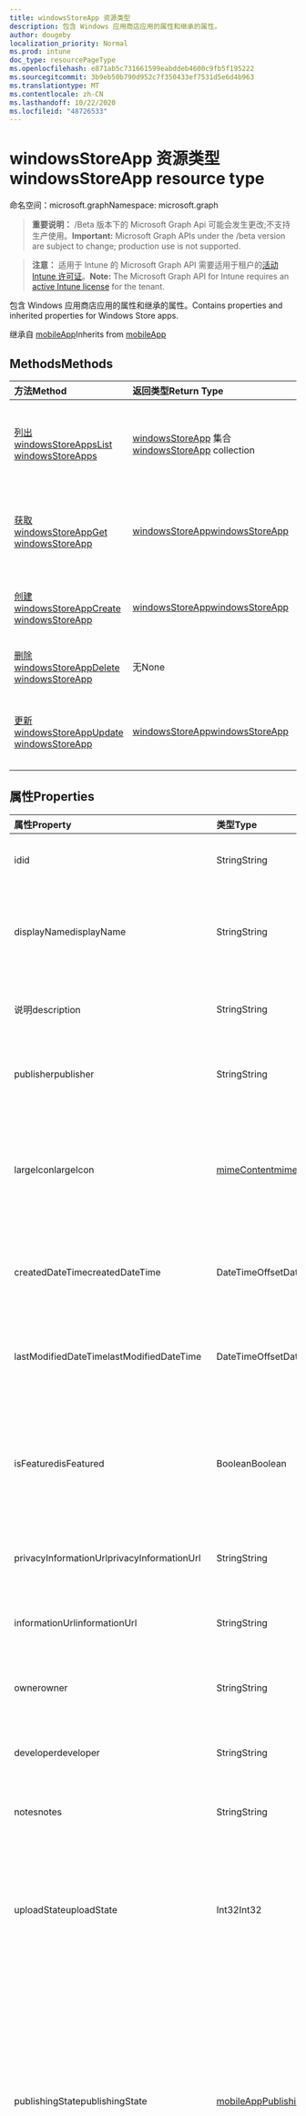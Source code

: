 ```yaml
---
title: windowsStoreApp 资源类型
description: 包含 Windows 应用商店应用的属性和继承的属性。
author: dougeby
localization_priority: Normal
ms.prod: intune
doc_type: resourcePageType
ms.openlocfilehash: e871ab5c731661599eabddeb4600c9fb5f195222
ms.sourcegitcommit: 3b9eb50b790d952c7f350433ef7531d5e6d4b963
ms.translationtype: MT
ms.contentlocale: zh-CN
ms.lasthandoff: 10/22/2020
ms.locfileid: "48726533"
---
```

# <a name="windowsstoreapp-resource-type"></a><span data-ttu-id="849d0-103">windowsStoreApp 资源类型</span><span class="sxs-lookup"><span data-stu-id="849d0-103">windowsStoreApp resource type</span></span>

<span data-ttu-id="849d0-104">命名空间：microsoft.graph</span><span class="sxs-lookup"><span data-stu-id="849d0-104">Namespace: microsoft.graph</span></span>

> <span data-ttu-id="849d0-105">**重要说明：** /Beta 版本下的 Microsoft Graph Api 可能会发生更改;不支持生产使用。</span><span class="sxs-lookup"><span data-stu-id="849d0-105">**Important:** Microsoft Graph APIs under the /beta version are subject to change; production use is not supported.</span></span>

> <span data-ttu-id="849d0-106">**注意：** 适用于 Intune 的 Microsoft Graph API 需要适用于租户的[活动 Intune 许可证](https://go.microsoft.com/fwlink/?linkid=839381)。</span><span class="sxs-lookup"><span data-stu-id="849d0-106">**Note:** The Microsoft Graph API for Intune requires an [active Intune license](https://go.microsoft.com/fwlink/?linkid=839381) for the tenant.</span></span>

<span data-ttu-id="849d0-107">包含 Windows 应用商店应用的属性和继承的属性。</span><span class="sxs-lookup"><span data-stu-id="849d0-107">Contains properties and inherited properties for Windows Store apps.</span></span>


<span data-ttu-id="849d0-108">继承自 [mobileApp](../resources/intune-shared-mobileapp.md)</span><span class="sxs-lookup"><span data-stu-id="849d0-108">Inherits from [mobileApp](../resources/intune-shared-mobileapp.md)</span></span>

## <a name="methods"></a><span data-ttu-id="849d0-109">Methods</span><span class="sxs-lookup"><span data-stu-id="849d0-109">Methods</span></span>
|<span data-ttu-id="849d0-110">方法</span><span class="sxs-lookup"><span data-stu-id="849d0-110">Method</span></span>|<span data-ttu-id="849d0-111">返回类型</span><span class="sxs-lookup"><span data-stu-id="849d0-111">Return Type</span></span>|<span data-ttu-id="849d0-112">说明</span><span class="sxs-lookup"><span data-stu-id="849d0-112">Description</span></span>|
|:---|:---|:---|
|[<span data-ttu-id="849d0-113">列出 windowsStoreApps</span><span class="sxs-lookup"><span data-stu-id="849d0-113">List windowsStoreApps</span></span>](../api/intune-apps-windowsstoreapp-list.md)|<span data-ttu-id="849d0-114">[windowsStoreApp](../resources/intune-apps-windowsstoreapp.md) 集合</span><span class="sxs-lookup"><span data-stu-id="849d0-114">[windowsStoreApp](../resources/intune-apps-windowsstoreapp.md) collection</span></span>|<span data-ttu-id="849d0-115">列出 [windowsStoreApp](../resources/intune-apps-windowsstoreapp.md) 对象的属性和关系。</span><span class="sxs-lookup"><span data-stu-id="849d0-115">List properties and relationships of the [windowsStoreApp](../resources/intune-apps-windowsstoreapp.md) objects.</span></span>|
|[<span data-ttu-id="849d0-116">获取 windowsStoreApp</span><span class="sxs-lookup"><span data-stu-id="849d0-116">Get windowsStoreApp</span></span>](../api/intune-apps-windowsstoreapp-get.md)|[<span data-ttu-id="849d0-117">windowsStoreApp</span><span class="sxs-lookup"><span data-stu-id="849d0-117">windowsStoreApp</span></span>](../resources/intune-apps-windowsstoreapp.md)|<span data-ttu-id="849d0-118">读取 [windowsStoreApp](../resources/intune-apps-windowsstoreapp.md) 对象的属性和关系。</span><span class="sxs-lookup"><span data-stu-id="849d0-118">Read properties and relationships of the [windowsStoreApp](../resources/intune-apps-windowsstoreapp.md) object.</span></span>|
|[<span data-ttu-id="849d0-119">创建 windowsStoreApp</span><span class="sxs-lookup"><span data-stu-id="849d0-119">Create windowsStoreApp</span></span>](../api/intune-apps-windowsstoreapp-create.md)|[<span data-ttu-id="849d0-120">windowsStoreApp</span><span class="sxs-lookup"><span data-stu-id="849d0-120">windowsStoreApp</span></span>](../resources/intune-apps-windowsstoreapp.md)|<span data-ttu-id="849d0-121">创建新的 [windowsStoreApp](../resources/intune-apps-windowsstoreapp.md) 对象。</span><span class="sxs-lookup"><span data-stu-id="849d0-121">Create a new [windowsStoreApp](../resources/intune-apps-windowsstoreapp.md) object.</span></span>|
|[<span data-ttu-id="849d0-122">删除 windowsStoreApp</span><span class="sxs-lookup"><span data-stu-id="849d0-122">Delete windowsStoreApp</span></span>](../api/intune-apps-windowsstoreapp-delete.md)|<span data-ttu-id="849d0-123">无</span><span class="sxs-lookup"><span data-stu-id="849d0-123">None</span></span>|<span data-ttu-id="849d0-124">删除 [windowsStoreApp](../resources/intune-apps-windowsstoreapp.md)。</span><span class="sxs-lookup"><span data-stu-id="849d0-124">Deletes a [windowsStoreApp](../resources/intune-apps-windowsstoreapp.md).</span></span>|
|[<span data-ttu-id="849d0-125">更新 windowsStoreApp</span><span class="sxs-lookup"><span data-stu-id="849d0-125">Update windowsStoreApp</span></span>](../api/intune-apps-windowsstoreapp-update.md)|[<span data-ttu-id="849d0-126">windowsStoreApp</span><span class="sxs-lookup"><span data-stu-id="849d0-126">windowsStoreApp</span></span>](../resources/intune-apps-windowsstoreapp.md)|<span data-ttu-id="849d0-127">更新 [windowsStoreApp](../resources/intune-apps-windowsstoreapp.md) 对象的属性。</span><span class="sxs-lookup"><span data-stu-id="849d0-127">Update the properties of a [windowsStoreApp](../resources/intune-apps-windowsstoreapp.md) object.</span></span>|

## <a name="properties"></a><span data-ttu-id="849d0-128">属性</span><span class="sxs-lookup"><span data-stu-id="849d0-128">Properties</span></span>
|<span data-ttu-id="849d0-129">属性</span><span class="sxs-lookup"><span data-stu-id="849d0-129">Property</span></span>|<span data-ttu-id="849d0-130">类型</span><span class="sxs-lookup"><span data-stu-id="849d0-130">Type</span></span>|<span data-ttu-id="849d0-131">说明</span><span class="sxs-lookup"><span data-stu-id="849d0-131">Description</span></span>|
|:---|:---|:---|
|<span data-ttu-id="849d0-132">id</span><span class="sxs-lookup"><span data-stu-id="849d0-132">id</span></span>|<span data-ttu-id="849d0-133">String</span><span class="sxs-lookup"><span data-stu-id="849d0-133">String</span></span>|<span data-ttu-id="849d0-134">实体的键。</span><span class="sxs-lookup"><span data-stu-id="849d0-134">Key of the entity.</span></span> <span data-ttu-id="849d0-135">继承自 [mobileApp](../resources/intune-shared-mobileapp.md)</span><span class="sxs-lookup"><span data-stu-id="849d0-135">Inherited from [mobileApp](../resources/intune-shared-mobileapp.md)</span></span>|
|<span data-ttu-id="849d0-136">displayName</span><span class="sxs-lookup"><span data-stu-id="849d0-136">displayName</span></span>|<span data-ttu-id="849d0-137">String</span><span class="sxs-lookup"><span data-stu-id="849d0-137">String</span></span>|<span data-ttu-id="849d0-138">管理员提供或导入的应用标题。</span><span class="sxs-lookup"><span data-stu-id="849d0-138">The admin provided or imported title of the app.</span></span> <span data-ttu-id="849d0-139">继承自 [mobileApp](../resources/intune-shared-mobileapp.md)</span><span class="sxs-lookup"><span data-stu-id="849d0-139">Inherited from [mobileApp](../resources/intune-shared-mobileapp.md)</span></span>|
|<span data-ttu-id="849d0-140">说明</span><span class="sxs-lookup"><span data-stu-id="849d0-140">description</span></span>|<span data-ttu-id="849d0-141">String</span><span class="sxs-lookup"><span data-stu-id="849d0-141">String</span></span>|<span data-ttu-id="849d0-142">应用的说明。</span><span class="sxs-lookup"><span data-stu-id="849d0-142">The description of the app.</span></span> <span data-ttu-id="849d0-143">继承自 [mobileApp](../resources/intune-shared-mobileapp.md)</span><span class="sxs-lookup"><span data-stu-id="849d0-143">Inherited from [mobileApp](../resources/intune-shared-mobileapp.md)</span></span>|
|<span data-ttu-id="849d0-144">publisher</span><span class="sxs-lookup"><span data-stu-id="849d0-144">publisher</span></span>|<span data-ttu-id="849d0-145">String</span><span class="sxs-lookup"><span data-stu-id="849d0-145">String</span></span>|<span data-ttu-id="849d0-146">应用的发布者。</span><span class="sxs-lookup"><span data-stu-id="849d0-146">The publisher of the app.</span></span> <span data-ttu-id="849d0-147">继承自 [mobileApp](../resources/intune-shared-mobileapp.md)</span><span class="sxs-lookup"><span data-stu-id="849d0-147">Inherited from [mobileApp](../resources/intune-shared-mobileapp.md)</span></span>|
|<span data-ttu-id="849d0-148">largeIcon</span><span class="sxs-lookup"><span data-stu-id="849d0-148">largeIcon</span></span>|[<span data-ttu-id="849d0-149">mimeContent</span><span class="sxs-lookup"><span data-stu-id="849d0-149">mimeContent</span></span>](../resources/intune-shared-mimecontent.md)|<span data-ttu-id="849d0-150">要显示在应用详细信息中并用于图标上传的大图标。</span><span class="sxs-lookup"><span data-stu-id="849d0-150">The large icon, to be displayed in the app details and used for upload of the icon.</span></span> <span data-ttu-id="849d0-151">继承自 [mobileApp](../resources/intune-shared-mobileapp.md)</span><span class="sxs-lookup"><span data-stu-id="849d0-151">Inherited from [mobileApp](../resources/intune-shared-mobileapp.md)</span></span>|
|<span data-ttu-id="849d0-152">createdDateTime</span><span class="sxs-lookup"><span data-stu-id="849d0-152">createdDateTime</span></span>|<span data-ttu-id="849d0-153">DateTimeOffset</span><span class="sxs-lookup"><span data-stu-id="849d0-153">DateTimeOffset</span></span>|<span data-ttu-id="849d0-154">创建应用的日期和时间。</span><span class="sxs-lookup"><span data-stu-id="849d0-154">The date and time the app was created.</span></span> <span data-ttu-id="849d0-155">继承自 [mobileApp](../resources/intune-shared-mobileapp.md)</span><span class="sxs-lookup"><span data-stu-id="849d0-155">Inherited from [mobileApp](../resources/intune-shared-mobileapp.md)</span></span>|
|<span data-ttu-id="849d0-156">lastModifiedDateTime</span><span class="sxs-lookup"><span data-stu-id="849d0-156">lastModifiedDateTime</span></span>|<span data-ttu-id="849d0-157">DateTimeOffset</span><span class="sxs-lookup"><span data-stu-id="849d0-157">DateTimeOffset</span></span>|<span data-ttu-id="849d0-158">上次修改应用的日期和时间。</span><span class="sxs-lookup"><span data-stu-id="849d0-158">The date and time the app was last modified.</span></span> <span data-ttu-id="849d0-159">继承自 [mobileApp](../resources/intune-shared-mobileapp.md)</span><span class="sxs-lookup"><span data-stu-id="849d0-159">Inherited from [mobileApp](../resources/intune-shared-mobileapp.md)</span></span>|
|<span data-ttu-id="849d0-160">isFeatured</span><span class="sxs-lookup"><span data-stu-id="849d0-160">isFeatured</span></span>|<span data-ttu-id="849d0-161">Boolean</span><span class="sxs-lookup"><span data-stu-id="849d0-161">Boolean</span></span>|<span data-ttu-id="849d0-162">指示应用是否被管理员标记为特色的值。继承自 [mobileApp](../resources/intune-shared-mobileapp.md)</span><span class="sxs-lookup"><span data-stu-id="849d0-162">The value indicating whether the app is marked as featured by the admin. Inherited from [mobileApp](../resources/intune-shared-mobileapp.md)</span></span>|
|<span data-ttu-id="849d0-163">privacyInformationUrl</span><span class="sxs-lookup"><span data-stu-id="849d0-163">privacyInformationUrl</span></span>|<span data-ttu-id="849d0-164">String</span><span class="sxs-lookup"><span data-stu-id="849d0-164">String</span></span>|<span data-ttu-id="849d0-165">隐私声明 URL。</span><span class="sxs-lookup"><span data-stu-id="849d0-165">The privacy statement Url.</span></span> <span data-ttu-id="849d0-166">继承自 [mobileApp](../resources/intune-shared-mobileapp.md)</span><span class="sxs-lookup"><span data-stu-id="849d0-166">Inherited from [mobileApp](../resources/intune-shared-mobileapp.md)</span></span>|
|<span data-ttu-id="849d0-167">informationUrl</span><span class="sxs-lookup"><span data-stu-id="849d0-167">informationUrl</span></span>|<span data-ttu-id="849d0-168">String</span><span class="sxs-lookup"><span data-stu-id="849d0-168">String</span></span>|<span data-ttu-id="849d0-169">详细信息 URL。</span><span class="sxs-lookup"><span data-stu-id="849d0-169">The more information Url.</span></span> <span data-ttu-id="849d0-170">继承自 [mobileApp](../resources/intune-shared-mobileapp.md)</span><span class="sxs-lookup"><span data-stu-id="849d0-170">Inherited from [mobileApp](../resources/intune-shared-mobileapp.md)</span></span>|
|<span data-ttu-id="849d0-171">owner</span><span class="sxs-lookup"><span data-stu-id="849d0-171">owner</span></span>|<span data-ttu-id="849d0-172">String</span><span class="sxs-lookup"><span data-stu-id="849d0-172">String</span></span>|<span data-ttu-id="849d0-173">应用的所有者。</span><span class="sxs-lookup"><span data-stu-id="849d0-173">The owner of the app.</span></span> <span data-ttu-id="849d0-174">继承自 [mobileApp](../resources/intune-shared-mobileapp.md)</span><span class="sxs-lookup"><span data-stu-id="849d0-174">Inherited from [mobileApp](../resources/intune-shared-mobileapp.md)</span></span>|
|<span data-ttu-id="849d0-175">developer</span><span class="sxs-lookup"><span data-stu-id="849d0-175">developer</span></span>|<span data-ttu-id="849d0-176">String</span><span class="sxs-lookup"><span data-stu-id="849d0-176">String</span></span>|<span data-ttu-id="849d0-177">应用的开发者。</span><span class="sxs-lookup"><span data-stu-id="849d0-177">The developer of the app.</span></span> <span data-ttu-id="849d0-178">继承自 [mobileApp](../resources/intune-shared-mobileapp.md)</span><span class="sxs-lookup"><span data-stu-id="849d0-178">Inherited from [mobileApp](../resources/intune-shared-mobileapp.md)</span></span>|
|<span data-ttu-id="849d0-179">notes</span><span class="sxs-lookup"><span data-stu-id="849d0-179">notes</span></span>|<span data-ttu-id="849d0-180">String</span><span class="sxs-lookup"><span data-stu-id="849d0-180">String</span></span>|<span data-ttu-id="849d0-181">应用的备注。</span><span class="sxs-lookup"><span data-stu-id="849d0-181">Notes for the app.</span></span> <span data-ttu-id="849d0-182">继承自 [mobileApp](../resources/intune-shared-mobileapp.md)</span><span class="sxs-lookup"><span data-stu-id="849d0-182">Inherited from [mobileApp](../resources/intune-shared-mobileapp.md)</span></span>|
|<span data-ttu-id="849d0-183">uploadState</span><span class="sxs-lookup"><span data-stu-id="849d0-183">uploadState</span></span>|<span data-ttu-id="849d0-184">Int32</span><span class="sxs-lookup"><span data-stu-id="849d0-184">Int32</span></span>|<span data-ttu-id="849d0-185">上载状态。</span><span class="sxs-lookup"><span data-stu-id="849d0-185">The upload state.</span></span> <span data-ttu-id="849d0-186">可能的值包括： 0- `Not Ready` 、1- `Ready` 、2- `Processing` 。</span><span class="sxs-lookup"><span data-stu-id="849d0-186">Possible values are: 0 - `Not Ready`, 1 - `Ready`, 2 - `Processing`.</span></span> <span data-ttu-id="849d0-187">继承自 [mobileApp](../resources/intune-shared-mobileapp.md)</span><span class="sxs-lookup"><span data-stu-id="849d0-187">Inherited from [mobileApp](../resources/intune-shared-mobileapp.md)</span></span>|
|<span data-ttu-id="849d0-188">publishingState</span><span class="sxs-lookup"><span data-stu-id="849d0-188">publishingState</span></span>|[<span data-ttu-id="849d0-189">mobileAppPublishingState</span><span class="sxs-lookup"><span data-stu-id="849d0-189">mobileAppPublishingState</span></span>](../resources/intune-apps-mobileapppublishingstate.md)|<span data-ttu-id="849d0-190">应用的发布状态。</span><span class="sxs-lookup"><span data-stu-id="849d0-190">The publishing state for the app.</span></span> <span data-ttu-id="849d0-191">除非应用已发布，否则无法分配应用。</span><span class="sxs-lookup"><span data-stu-id="849d0-191">The app cannot be assigned unless the app is published.</span></span> <span data-ttu-id="849d0-192">继承自 [mobileApp](../resources/intune-shared-mobileapp.md)。</span><span class="sxs-lookup"><span data-stu-id="849d0-192">Inherited from [mobileApp](../resources/intune-shared-mobileapp.md).</span></span> <span data-ttu-id="849d0-193">可取值为：`notPublished`、`processing`、`published`。</span><span class="sxs-lookup"><span data-stu-id="849d0-193">Possible values are: `notPublished`, `processing`, `published`.</span></span>|
|<span data-ttu-id="849d0-194">isAssigned</span><span class="sxs-lookup"><span data-stu-id="849d0-194">isAssigned</span></span>|<span data-ttu-id="849d0-195">Boolean</span><span class="sxs-lookup"><span data-stu-id="849d0-195">Boolean</span></span>|<span data-ttu-id="849d0-196">指示是否至少向一个组分配了应用程序的值。</span><span class="sxs-lookup"><span data-stu-id="849d0-196">The value indicating whether the app is assigned to at least one group.</span></span> <span data-ttu-id="849d0-197">继承自 [mobileApp](../resources/intune-shared-mobileapp.md)</span><span class="sxs-lookup"><span data-stu-id="849d0-197">Inherited from [mobileApp](../resources/intune-shared-mobileapp.md)</span></span>|
|<span data-ttu-id="849d0-198">roleScopeTagIds</span><span class="sxs-lookup"><span data-stu-id="849d0-198">roleScopeTagIds</span></span>|<span data-ttu-id="849d0-199">String collection</span><span class="sxs-lookup"><span data-stu-id="849d0-199">String collection</span></span>|<span data-ttu-id="849d0-200">此移动应用的作用域标记 id 列表。</span><span class="sxs-lookup"><span data-stu-id="849d0-200">List of scope tag ids for this mobile app.</span></span> <span data-ttu-id="849d0-201">继承自 [mobileApp](../resources/intune-shared-mobileapp.md)</span><span class="sxs-lookup"><span data-stu-id="849d0-201">Inherited from [mobileApp](../resources/intune-shared-mobileapp.md)</span></span>|
|<span data-ttu-id="849d0-202">dependentAppCount</span><span class="sxs-lookup"><span data-stu-id="849d0-202">dependentAppCount</span></span>|<span data-ttu-id="849d0-203">Int32</span><span class="sxs-lookup"><span data-stu-id="849d0-203">Int32</span></span>|<span data-ttu-id="849d0-204">子应用程序的依赖项总数。</span><span class="sxs-lookup"><span data-stu-id="849d0-204">The total number of dependencies the child app has.</span></span> <span data-ttu-id="849d0-205">继承自 [mobileApp](../resources/intune-shared-mobileapp.md)</span><span class="sxs-lookup"><span data-stu-id="849d0-205">Inherited from [mobileApp](../resources/intune-shared-mobileapp.md)</span></span>|
|<span data-ttu-id="849d0-206">supersedingAppCount</span><span class="sxs-lookup"><span data-stu-id="849d0-206">supersedingAppCount</span></span>|<span data-ttu-id="849d0-207">Int32</span><span class="sxs-lookup"><span data-stu-id="849d0-207">Int32</span></span>|<span data-ttu-id="849d0-208">此应用程序直接或间接取代的应用程序总数量。</span><span class="sxs-lookup"><span data-stu-id="849d0-208">The total number of apps this app directly or indirectly supersedes.</span></span> <span data-ttu-id="849d0-209">继承自 [mobileApp](../resources/intune-shared-mobileapp.md)</span><span class="sxs-lookup"><span data-stu-id="849d0-209">Inherited from [mobileApp](../resources/intune-shared-mobileapp.md)</span></span>|
|<span data-ttu-id="849d0-210">supersededAppCount</span><span class="sxs-lookup"><span data-stu-id="849d0-210">supersededAppCount</span></span>|<span data-ttu-id="849d0-211">Int32</span><span class="sxs-lookup"><span data-stu-id="849d0-211">Int32</span></span>|<span data-ttu-id="849d0-212">此应用程序直接或间接取代的应用程序总数量。</span><span class="sxs-lookup"><span data-stu-id="849d0-212">The total number of apps this app is directly or indirectly superseded by.</span></span> <span data-ttu-id="849d0-213">继承自 [mobileApp](../resources/intune-shared-mobileapp.md)</span><span class="sxs-lookup"><span data-stu-id="849d0-213">Inherited from [mobileApp](../resources/intune-shared-mobileapp.md)</span></span>|
|<span data-ttu-id="849d0-214">appStoreUrl</span><span class="sxs-lookup"><span data-stu-id="849d0-214">appStoreUrl</span></span>|<span data-ttu-id="849d0-215">String</span><span class="sxs-lookup"><span data-stu-id="849d0-215">String</span></span>|<span data-ttu-id="849d0-216">Windows 应用商店 URL。</span><span class="sxs-lookup"><span data-stu-id="849d0-216">The Windows app store URL.</span></span>|

## <a name="relationships"></a><span data-ttu-id="849d0-217">关系</span><span class="sxs-lookup"><span data-stu-id="849d0-217">Relationships</span></span>
|<span data-ttu-id="849d0-218">关系</span><span class="sxs-lookup"><span data-stu-id="849d0-218">Relationship</span></span>|<span data-ttu-id="849d0-219">类型</span><span class="sxs-lookup"><span data-stu-id="849d0-219">Type</span></span>|<span data-ttu-id="849d0-220">说明</span><span class="sxs-lookup"><span data-stu-id="849d0-220">Description</span></span>|
|:---|:---|:---|
|<span data-ttu-id="849d0-221">categories</span><span class="sxs-lookup"><span data-stu-id="849d0-221">categories</span></span>|<span data-ttu-id="849d0-222">[mobileAppCategory](../resources/intune-apps-mobileappcategory.md) 集合</span><span class="sxs-lookup"><span data-stu-id="849d0-222">[mobileAppCategory](../resources/intune-apps-mobileappcategory.md) collection</span></span>|<span data-ttu-id="849d0-223">此应用的类别列表。</span><span class="sxs-lookup"><span data-stu-id="849d0-223">The list of categories for this app.</span></span> <span data-ttu-id="849d0-224">继承自 [mobileApp](../resources/intune-shared-mobileapp.md)</span><span class="sxs-lookup"><span data-stu-id="849d0-224">Inherited from [mobileApp](../resources/intune-shared-mobileapp.md)</span></span>|
|<span data-ttu-id="849d0-225">assignments</span><span class="sxs-lookup"><span data-stu-id="849d0-225">assignments</span></span>|<span data-ttu-id="849d0-226">[mobileAppAssignment](../resources/intune-apps-mobileappassignment.md) 集合</span><span class="sxs-lookup"><span data-stu-id="849d0-226">[mobileAppAssignment](../resources/intune-apps-mobileappassignment.md) collection</span></span>|<span data-ttu-id="849d0-227">此移动应用的组分配的列表。</span><span class="sxs-lookup"><span data-stu-id="849d0-227">The list of group assignments for this mobile app.</span></span> <span data-ttu-id="849d0-228">继承自 [mobileApp](../resources/intune-shared-mobileapp.md)</span><span class="sxs-lookup"><span data-stu-id="849d0-228">Inherited from [mobileApp](../resources/intune-shared-mobileapp.md)</span></span>|
|<span data-ttu-id="849d0-229">installSummary</span><span class="sxs-lookup"><span data-stu-id="849d0-229">installSummary</span></span>|[<span data-ttu-id="849d0-230">mobileAppInstallSummary</span><span class="sxs-lookup"><span data-stu-id="849d0-230">mobileAppInstallSummary</span></span>](../resources/intune-apps-mobileappinstallsummary.md)|<span data-ttu-id="849d0-231">移动应用安装摘要。</span><span class="sxs-lookup"><span data-stu-id="849d0-231">Mobile App Install Summary.</span></span> <span data-ttu-id="849d0-232">继承自 [mobileApp](../resources/intune-shared-mobileapp.md)</span><span class="sxs-lookup"><span data-stu-id="849d0-232">Inherited from [mobileApp](../resources/intune-shared-mobileapp.md)</span></span>|
|<span data-ttu-id="849d0-233">deviceStatuses</span><span class="sxs-lookup"><span data-stu-id="849d0-233">deviceStatuses</span></span>|<span data-ttu-id="849d0-234">[mobileAppInstallStatus](../resources/intune-apps-mobileappinstallstatus.md) 集合</span><span class="sxs-lookup"><span data-stu-id="849d0-234">[mobileAppInstallStatus](../resources/intune-apps-mobileappinstallstatus.md) collection</span></span>|<span data-ttu-id="849d0-235">此移动应用程序的安装状态列表。</span><span class="sxs-lookup"><span data-stu-id="849d0-235">The list of installation states for this mobile app.</span></span> <span data-ttu-id="849d0-236">继承自 [mobileApp](../resources/intune-shared-mobileapp.md)</span><span class="sxs-lookup"><span data-stu-id="849d0-236">Inherited from [mobileApp](../resources/intune-shared-mobileapp.md)</span></span>|
|<span data-ttu-id="849d0-237">userStatuses</span><span class="sxs-lookup"><span data-stu-id="849d0-237">userStatuses</span></span>|<span data-ttu-id="849d0-238">[userAppInstallStatus](../resources/intune-apps-userappinstallstatus.md) 集合</span><span class="sxs-lookup"><span data-stu-id="849d0-238">[userAppInstallStatus](../resources/intune-apps-userappinstallstatus.md) collection</span></span>|<span data-ttu-id="849d0-239">此移动应用程序的安装状态列表。</span><span class="sxs-lookup"><span data-stu-id="849d0-239">The list of installation states for this mobile app.</span></span> <span data-ttu-id="849d0-240">继承自 [mobileApp](../resources/intune-shared-mobileapp.md)</span><span class="sxs-lookup"><span data-stu-id="849d0-240">Inherited from [mobileApp](../resources/intune-shared-mobileapp.md)</span></span>|
|<span data-ttu-id="849d0-241">相互</span><span class="sxs-lookup"><span data-stu-id="849d0-241">relationships</span></span>|<span data-ttu-id="849d0-242">[mobileAppRelationship](../resources/intune-apps-mobileapprelationship.md) 集合</span><span class="sxs-lookup"><span data-stu-id="849d0-242">[mobileAppRelationship](../resources/intune-apps-mobileapprelationship.md) collection</span></span>|<span data-ttu-id="849d0-243">此应用程序的直接关系集。</span><span class="sxs-lookup"><span data-stu-id="849d0-243">The set of direct relationships for this app.</span></span> <span data-ttu-id="849d0-244">继承自 [mobileApp](../resources/intune-shared-mobileapp.md)</span><span class="sxs-lookup"><span data-stu-id="849d0-244">Inherited from [mobileApp](../resources/intune-shared-mobileapp.md)</span></span>|

## <a name="json-representation"></a><span data-ttu-id="849d0-245">JSON 表示形式</span><span class="sxs-lookup"><span data-stu-id="849d0-245">JSON Representation</span></span>
<span data-ttu-id="849d0-246">下面是资源的 JSON 表示形式。</span><span class="sxs-lookup"><span data-stu-id="849d0-246">Here is a JSON representation of the resource.</span></span>
<!-- {
  "blockType": "resource",
  "keyProperty": "id",
  "@odata.type": "microsoft.graph.windowsStoreApp"
}
-->
``` json
{
  "@odata.type": "#microsoft.graph.windowsStoreApp",
  "id": "String (identifier)",
  "displayName": "String",
  "description": "String",
  "publisher": "String",
  "largeIcon": {
    "@odata.type": "microsoft.graph.mimeContent",
    "type": "String",
    "value": "binary"
  },
  "createdDateTime": "String (timestamp)",
  "lastModifiedDateTime": "String (timestamp)",
  "isFeatured": true,
  "privacyInformationUrl": "String",
  "informationUrl": "String",
  "owner": "String",
  "developer": "String",
  "notes": "String",
  "uploadState": 1024,
  "publishingState": "String",
  "isAssigned": true,
  "roleScopeTagIds": [
    "String"
  ],
  "dependentAppCount": 1024,
  "supersedingAppCount": 1024,
  "supersededAppCount": 1024,
  "appStoreUrl": "String"
}
```





